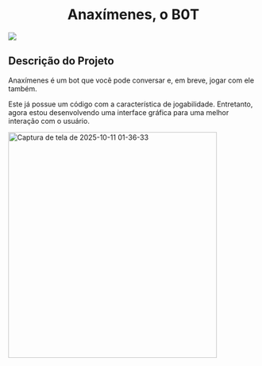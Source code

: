 <h1 align="center"> Anaxímenes, o B0T </h1>
<img src=https://img.shields.io/badge/STATUS-EM_DESENVOLVIMENTO-brightgreen />
<h2> Descrição do Projeto </h2>
<div> Anaxímenes é um bot que você pode conversar e, em breve, jogar com ele também. <p> 
Este já possue um código com a característica de jogabilidade. 
Entretanto, agora estou desenvolvendo uma interface gráfica para uma melhor interação com o usuário. </p></div>
<img width="420" height="455" alt="Captura de tela de 2025-10-11 01-36-33" src="https://github.com/user-attachments/assets/922347cf-3507-4aa5-a7fa-c051bfdc9fd2" />
